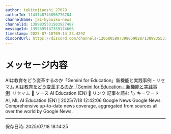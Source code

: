 ```yaml
---
author: tekitojiaoshi_27079
authorId: 1143748743896776704
channelName: 📰ai-kyouiku-news
channelId: 1389835531503927487
messageId: 1395695187359174666
timestamp: 2025-07-18T09:14:23.429Z
discordUrl: https://discord.com/channels/1206805897398059028/1389835531503927487/1395695187359174666
---
```


# メッセージ内容

AIは教育をどう変革するのか「Gemini for Education」新機能と実践事例 - リセマム
<a href="https://news.google.com/rss/articles/CBMiZkFVX3lxTE9palhfV1FSQWRha2h0dWdKN1RrQTMtT2xPYXB2Rks1dlpVU2UwbXJTTW5Wc3RsdG0ycGpoRUliRVpqRE5VaXVwUThzN21KWE85QXNJV3A2QWc1SVBpQ294LTFMLUVOZw?oc=5" target="\_blank">AIは教育をどう変革するのか「Gemini for Education」新機能と実践事例</a>&nbsp;&nbsp;<font color="#6f6f6f">リセマム</font>
📰 ソース
AI Education \(EN\)
🔗 リンク
記事を読む
🏷️ キーワード
AI, ML
AI Education \(EN\) \| 2025/7/18 12:42:06
Google News
Google News
Comprehensive up-to-date news coverage, aggregated from sources all over the world by Google News.

---
保存日時: 2025/07/18 18:14:25